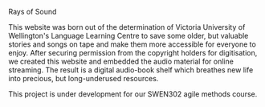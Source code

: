 Rays of Sound

This website was born out of the determination of Victoria University of Wellington's Language Learning Centre to save some older, but valuable stories and songs on tape and make them more accessible for everyone to enjoy. After securing permission from the copyright holders for digitisation, we created this website and embedded the audio material for online streaming. The result is a digital audio-book shelf which breathes new life into precious, but long-underused resources.

This project is under development for our SWEN302 agile methods course.
